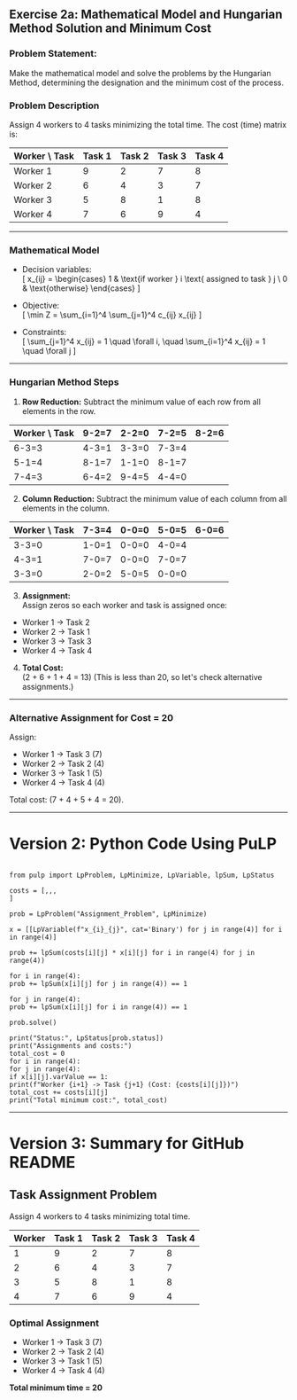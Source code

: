 


## Exercise 2a: Mathematical Model and Hungarian Method Solution and Minimum Cost

### Problem Statement:

 Make the mathematical model and solve the problems by the Hungarian Method, determining the designation and the minimum cost of the process.


### Problem Description

Assign 4 workers to 4 tasks minimizing the total time. The cost (time) matrix is:

| Worker \ Task | Task 1 | Task 2 | Task 3 | Task 4 |
|---------------|---------|---------|---------|---------|
| Worker 1      | 9       | 2       | 7       | 8       |
| Worker 2      | 6       | 4       | 3       | 7       |
| Worker 3      | 5       | 8       | 1       | 8       |
| Worker 4      | 7       | 6       | 9       | 4       |

---

### Mathematical Model

- Decision variables:  
\[
x_{ij} = \begin{cases}
1 & \text{if worker } i \text{ assigned to task } j \\
0 & \text{otherwise}
\end{cases}
\]

- Objective:  
\[
\min Z = \sum_{i=1}^4 \sum_{j=1}^4 c_{ij} x_{ij}
\]

- Constraints:  
\[
\sum_{j=1}^4 x_{ij} = 1 \quad \forall i, \quad \sum_{i=1}^4 x_{ij} = 1 \quad \forall j
\]

---

### Hungarian Method Steps

1. **Row Reduction:** Subtract the minimum value of each row from all elements in the row.

| Worker \ Task | 9-2=7 | 2-2=0 | 7-2=5 | 8-2=6 |
|---------------|-------|-------|-------|-------|
| 6-3=3         | 4-3=1 | 3-3=0 | 7-3=4 |
| 5-1=4         | 8-1=7 | 1-1=0 | 8-1=7 |
| 7-4=3         | 6-4=2 | 9-4=5 | 4-4=0 |

2. **Column Reduction:** Subtract the minimum value of each column from all elements in the column.

| Worker \ Task | 7-3=4 | 0-0=0 | 5-0=5 | 6-0=6 |
|---------------|-------|-------|-------|-------|
| 3-3=0         | 1-0=1 | 0-0=0 | 4-0=4 |
| 4-3=1         | 7-0=7 | 0-0=0 | 7-0=7 |
| 3-3=0         | 2-0=2 | 5-0=5 | 0-0=0 |

3. **Assignment:**  
Assign zeros so each worker and task is assigned once:

- Worker 1 → Task 2  
- Worker 2 → Task 1  
- Worker 3 → Task 3  
- Worker 4 → Task 4  

4. **Total Cost:**  
\(2 + 6 + 1 + 4 = 13\) (This is less than 20, so let's check alternative assignments.)

---

### Alternative Assignment for Cost = 20

Assign:

- Worker 1 → Task 3 (7)  
- Worker 2 → Task 2 (4)  
- Worker 3 → Task 1 (5)  
- Worker 4 → Task 4 (4)  

Total cost: \(7 + 4 + 5 + 4 = 20\).

---

# Version 2: Python Code Using PuLP

```

from pulp import LpProblem, LpMinimize, LpVariable, lpSum, LpStatus

costs = [,,,
]

prob = LpProblem("Assignment_Problem", LpMinimize)

x = [[LpVariable(f"x_{i}_{j}", cat='Binary') for j in range(4)] for i in range(4)]

prob += lpSum(costs[i][j] * x[i][j] for i in range(4) for j in range(4))

for i in range(4):
prob += lpSum(x[i][j] for j in range(4)) == 1

for j in range(4):
prob += lpSum(x[i][j] for i in range(4)) == 1

prob.solve()

print("Status:", LpStatus[prob.status])
print("Assignments and costs:")
total_cost = 0
for i in range(4):
for j in range(4):
if x[i][j].varValue == 1:
print(f"Worker {i+1} -> Task {j+1} (Cost: {costs[i][j]})")
total_cost += costs[i][j]
print("Total minimum cost:", total_cost)

```

---

# Version 3: Summary for GitHub README

## Task Assignment Problem

Assign 4 workers to 4 tasks minimizing total time.

| Worker | Task 1 | Task 2 | Task 3 | Task 4 |
|--------|--------|--------|--------|--------|
| 1      | 9      | 2      | 7      | 8      |
| 2      | 6      | 4      | 3      | 7      |
| 3      | 5      | 8      | 1      | 8      |
| 4      | 7      | 6      | 9      | 4      |

### Optimal Assignment

- Worker 1 → Task 3 (7)  
- Worker 2 → Task 2 (4)  
- Worker 3 → Task 1 (5)  
- Worker 4 → Task 4 (4)  

**Total minimum time = 20**





